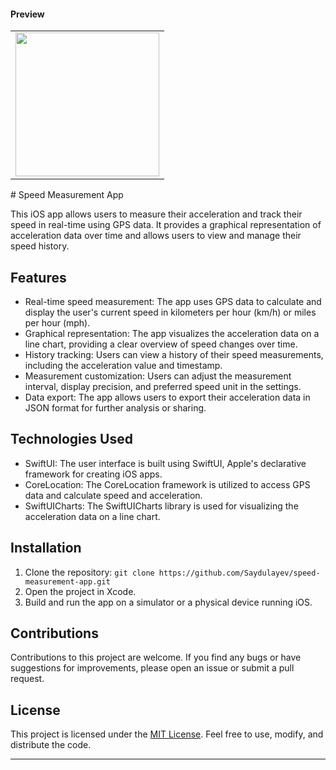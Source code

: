 #### Preview

<table border=0>
    <tr>
        <td>
            <image src=https://github.com/Saydulayev/CarSpeedTest/blob/mainTest/CarSpeedTest/Screenshots/acceleration.GIF width=230 align=center>
        </td>
    </tr>
</table>
# Speed Measurement App

This iOS app allows users to measure their acceleration and track their speed in real-time using GPS data. It provides a graphical representation of acceleration data over time and allows users to view and manage their speed history.

## Features

- Real-time speed measurement: The app uses GPS data to calculate and display the user's current speed in kilometers per hour (km/h) or miles per hour (mph).
- Graphical representation: The app visualizes the acceleration data on a line chart, providing a clear overview of speed changes over time.
- History tracking: Users can view a history of their speed measurements, including the acceleration value and timestamp.
- Measurement customization: Users can adjust the measurement interval, display precision, and preferred speed unit in the settings.
- Data export: The app allows users to export their acceleration data in JSON format for further analysis or sharing.

## Technologies Used

- SwiftUI: The user interface is built using SwiftUI, Apple's declarative framework for creating iOS apps.
- CoreLocation: The CoreLocation framework is utilized to access GPS data and calculate speed and acceleration.
- SwiftUICharts: The SwiftUICharts library is used for visualizing the acceleration data on a line chart.

## Installation

1. Clone the repository: `git clone https://github.com/Saydulayev/speed-measurement-app.git`
2. Open the project in Xcode.
3. Build and run the app on a simulator or a physical device running iOS.

## Contributions

Contributions to this project are welcome. If you find any bugs or have suggestions for improvements, please open an issue or submit a pull request.

## License

This project is licensed under the [MIT License](https://opensource.org/licenses/MIT). Feel free to use, modify, and distribute the code.

---

